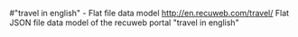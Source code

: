 #"travel in english" - Flat file data model
http://en.recuweb.com/travel/
Flat JSON file data model of the recuweb portal "travel in english"
